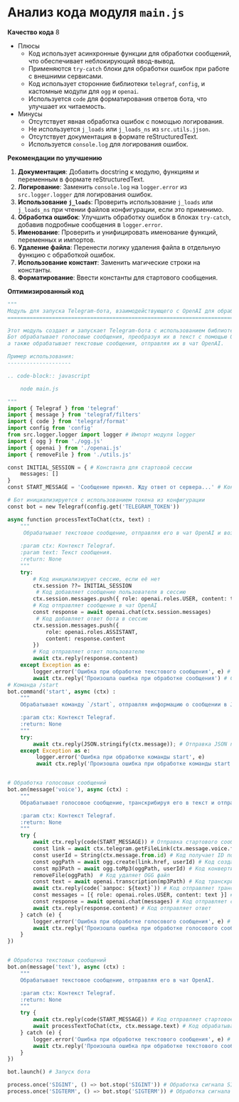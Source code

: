 # Анализ кода модуля `main.js`

**Качество кода**
8
- Плюсы
    - Код использует асинхронные функции для обработки сообщений, что обеспечивает неблокирующий ввод-вывод.
    - Применяются `try-catch` блоки для обработки ошибок при работе с внешними сервисами.
    - Код использует сторонние библиотеки `telegraf`, `config`, и кастомные модули для `ogg` и `openai`.
    - Используется `code` для форматирования ответов бота, что улучшает их читаемость.
- Минусы
    - Отсутствует явная обработка ошибок с помощью логирования.
    - Не используется `j_loads` или `j_loads_ns` из `src.utils.jjson`.
     - Отсутствует документация в формате reStructuredText.
    - Используется `console.log` для логирования ошибок.

**Рекомендации по улучшению**
1. **Документация**: Добавить docstring к модулю, функциям и переменным в формате reStructuredText.
2. **Логирование**: Заменить `console.log` на `logger.error` из `src.logger.logger` для логирования ошибок.
3. **Использование `j_loads`**: Проверить использование `j_loads` или `j_loads_ns` при чтении файлов конфигурации, если это применимо.
4. **Обработка ошибок**:  Улучшить обработку ошибок в блоках `try-catch`, добавив подробные сообщения в `logger.error`.
5. **Именование**: Проверить и унифицировать именование функций, переменных и импортов.
6. **Удаление файла**: Перенести логику удаления файла в отдельную функцию с обработкой ошибок.
7. **Использование констант**: Заменить магические строки на константы.
8.  **Форматирование**: Ввести константы для стартового сообщения.

**Оптимизированный код**

```python
"""
Модуль для запуска Telegram-бота, взаимодействующего с OpenAI для обработки голосовых и текстовых сообщений.
======================================================================================================================

Этот модуль создает и запускает Telegram-бота с использованием библиотеки Telegraf.
Бот обрабатывает голосовые сообщения, преобразуя их в текст с помощью OpenAI,
а также обрабатывает текстовые сообщения, отправляя их в чат OpenAI.

Пример использования:
--------------------

.. code-block:: javascript

    node main.js

"""
import { Telegraf } from 'telegraf'
import { message } from 'telegraf/filters'
import { code } from 'telegraf/format'
import config from 'config'
from src.logger.logger import logger # Импорт модуля logger
import { ogg } from './ogg.js'
import { openai } from './openai.js'
import { removeFile } from './utils.js'

const INITIAL_SESSION = { # Константа для стартовой сессии
    messages: []
}
const START_MESSAGE = 'Сообщение принял. Жду ответ от сервера...' # Константа для стартового сообщения

# Бот инициализируется с использованием токена из конфигурации
const bot = new Telegraf(config.get('TELEGRAM_TOKEN'))

async function processTextToChat(ctx, text) :
    """
     Обрабатывает текстовое сообщение, отправляя его в чат OpenAI и возвращая ответ.
    
    :param ctx: Контекст Telegraf.
    :param text: Текст сообщения.
    :return: None
    """
    try:
        # Код инициализирует сессию, если её нет
        ctx.session ??= INITIAL_SESSION
         # Код добавляет сообщение пользователя в сессию
        ctx.session.messages.push({ role: openai.roles.USER, content: text })
        # Код отправляет сообщение в чат OpenAI
        const response = await openai.chat(ctx.session.messages)
         # Код добавляет ответ бота в сессию
        ctx.session.messages.push({
            role: openai.roles.ASSISTANT,
            content: response.content
        })
        # Код отправляет ответ пользователю
        await ctx.reply(response.content)
    except Exception as e:
        logger.error('Ошибка при обработке текстового сообщения', e) # Логирование ошибки
        await ctx.reply('Произошла ошибка при обработке сообщения') # Сообщение об ошибке
# Команда /start
bot.command('start', async (ctx) :
    """
    Обрабатывает команду `/start`, отправляя информацию о сообщении в JSON формате.

    :param ctx: Контекст Telegraf.
    :return: None
    """
    try:
        await ctx.reply(JSON.stringify(ctx.message)); # Отправка JSON представления сообщения
    except Exception as e:
         logger.error('Ошибка при обработке команды start', e)
         await ctx.reply('Произошла ошибка при обработке команды start')


# Обработка голосовых сообщений
bot.on(message('voice'), async (ctx) :
    """
    Обрабатывает голосовое сообщение, транскрибируя его в текст и отправляя в чат OpenAI.

    :param ctx: Контекст Telegraf.
    :return: None
    """
    try {
        await ctx.reply(code(START_MESSAGE)) # Отправка стартового сообщения
        const link = await ctx.telegram.getFileLink(ctx.message.voice.file_id) # Код получает ссылку на файл
        const userId = String(ctx.message.from.id) # Код получает ID пользователя
        const oggPath = await ogg.create(link.href, userId) # Код создает OGG файл
        const mp3Path = await ogg.toMp3(oggPath, userId) # Код конвертирует OGG в MP3
        removeFile(oggPath)  # Код удаляет OGG файл
        const text = await openai.transcription(mp3Path) # Код транскрибирует MP3 в текст
        await ctx.reply(code(`запрос: ${text}`)) # Код отправляет транскрибированный текст
        const messages = [{ role: openai.roles.USER, content: text }] # Код формирует сообщение для OpenAI
        const response = await openai.chat(messages) # Код отправляет сообщение в чат OpenAI
        await ctx.reply(response.content) # Код отправляет ответ
    } catch (e) {
        logger.error('Ошибка при обработке голосового сообщения', e) # Логирование ошибки
        await ctx.reply('Произошла ошибка при обработке голосового сообщения') # Сообщение об ошибке
    }
})


# Обработка текстовых сообщений
bot.on(message('text'), async (ctx) :
    """
    Обрабатывает текстовое сообщение, отправляя его в чат OpenAI.

    :param ctx: Контекст Telegraf.
    :return: None
    """
    try {
        await ctx.reply(code(START_MESSAGE)) # Код отправляет стартовое сообщение
        await processTextToChat(ctx, ctx.message.text) # Код обрабатывает текстовое сообщение
    } catch (e) {
        logger.error('Ошибка при обработке текстового сообщения', e) # Логирование ошибки
        await ctx.reply('Произошла ошибка при обработке текстового сообщения') # Сообщение об ошибке
    }
})

bot.launch() # Запуск бота

process.once('SIGINT', () => bot.stop('SIGINT')) # Обработка сигнала SIGINT
process.once('SIGTERM', () => bot.stop('SIGTERM')) # Обработка сигнала SIGTERM
```